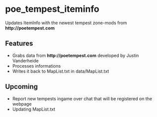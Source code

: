 # poe_tempest_iteminfo
Updates ItemInfo with the newest tempest zone-mods from __http://poetempest.com__

## Features
- Grabs data from __http://poetempest.com__ developed by Justin Vanderheide
- Processes informations
- Writes it back to MapList.txt in data/MapList.txt

## Upcoming
- Report new tempests ingame over chat that will be registered on the webpage
- Updating MapList.txt
